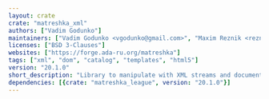```yaml
---
layout: crate
crate: "matreshka_xml"
authors: ["Vadim Godunko"]
maintainers: ["Vadim Godunko <vgodunko@gmail.com>", "Maxim Reznik <reznikmm@gmail.com>"]
licenses: ["BSD 3-Clauses"]
websites: ["https://forge.ada-ru.org/matreshka"]
tags: ["xml", "dom", "catalog", "templates", "html5"]
version: "20.1.0"
short_description: "Library to manipulate with XML streams and documents"
dependencies: [{crate: "matreshka_league", version: "20.1.0"}]
---
```



